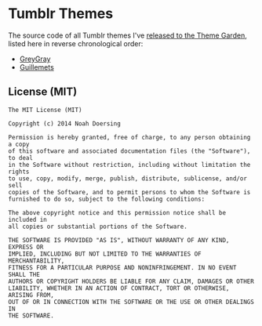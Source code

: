 # Tumblr Themes

The source code of all Tumblr themes I've [released to the Theme Garden](https://www.tumblr.com/themes/by/noahdoersing), listed here in reverse chronological order:

* [GreyGray](https://www.tumblr.com/theme/37212)
* [Guillemets](https://www.tumblr.com/theme/35101)

## License (MIT)

```
The MIT License (MIT)

Copyright (c) 2014 Noah Doersing

Permission is hereby granted, free of charge, to any person obtaining a copy
of this software and associated documentation files (the "Software"), to deal
in the Software without restriction, including without limitation the rights
to use, copy, modify, merge, publish, distribute, sublicense, and/or sell
copies of the Software, and to permit persons to whom the Software is
furnished to do so, subject to the following conditions:

The above copyright notice and this permission notice shall be included in
all copies or substantial portions of the Software.

THE SOFTWARE IS PROVIDED "AS IS", WITHOUT WARRANTY OF ANY KIND, EXPRESS OR
IMPLIED, INCLUDING BUT NOT LIMITED TO THE WARRANTIES OF MERCHANTABILITY,
FITNESS FOR A PARTICULAR PURPOSE AND NONINFRINGEMENT. IN NO EVENT SHALL THE
AUTHORS OR COPYRIGHT HOLDERS BE LIABLE FOR ANY CLAIM, DAMAGES OR OTHER
LIABILITY, WHETHER IN AN ACTION OF CONTRACT, TORT OR OTHERWISE, ARISING FROM,
OUT OF OR IN CONNECTION WITH THE SOFTWARE OR THE USE OR OTHER DEALINGS IN
THE SOFTWARE.
```
